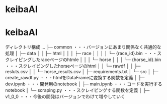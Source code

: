 # keibaAI
# keibaAI
ディレクトリ構成
...
├─ common  ・・・バージョンにあまり関係なく共通的な処理
│    ├─ data
│    │   ├─ html
│    │   │   ├─ race
│    │   │   │   └─ {race_id}.bin   ・・・スクレイピングしたraceページのhtmle
│    │   │   └─ horse
│    │   │       └─ {horse_id}.bin  ・・・スクレイピングしたhorseページのhtml
│    │   └─ rawdf
│    │       ├─ resluts.csv
│    │       └─ horse_results.csv
│    ├─ requirements.txt
│    └─ src
│        ├─ create_rawdf.py  ・・・htmlをDataFrameに変換する関数を定義
│        ├─ dev.ipynb        ・・・開発用のnotebook
│        ├─ main.ipynb       ・・・コードを実行するnotebook
│        └─ scraping.py      ・・・スクレイピングする関数を定義
│
├─ v1_0_0  ・・・今後の開発はバージョンでわけて増やしていく